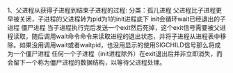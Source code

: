 1、父进程从获得子进程到结束子进程的过程:
	分类：孤儿进程 父进程比子进程更早被关闭，子进程的父进程转为pid为1的init进程底下 init会循环wait已经退出的子进程
	      僵尸进程 当子进程执行完后发送一个exit然后死掉，这个exit信号需要被父进程读取，随后调用wait命令命令来读取进程的退出状态，并将子进程从进程表中移除。如果没用调用wait或者waitpid，也没用显示的使用SIGCHILD信号那么将成为一个僵尸进程 任何一个子进程（init进程除外）在exit退出后并非立即消失，而会留下一个称为僵尸进程的数据结构，以等待父进程处理。
